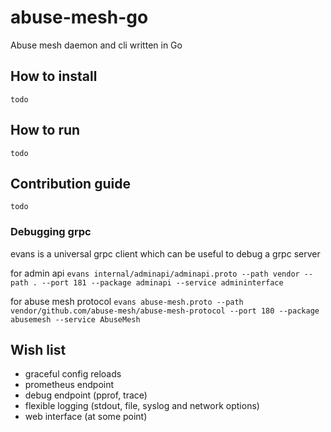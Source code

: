 # abuse-mesh-go
Abuse mesh daemon and cli written in Go

## How to install

`todo`

## How to run

`todo`

## Contribution guide

`todo`

### Debugging grpc

evans is a universal grpc client which can be useful to debug a grpc server

for admin api `evans internal/adminapi/adminapi.proto --path vendor --path . --port 181 --package adminapi --service admininterface`

for abuse mesh protocol `evans abuse-mesh.proto --path vendor/github.com/abuse-mesh/abuse-mesh-protocol --port 180 --package abusemesh --service AbuseMesh`

## Wish list

- graceful config reloads
- prometheus endpoint
- debug endpoint (pprof, trace)
- flexible logging (stdout, file, syslog and network options)
- web interface (at some point)